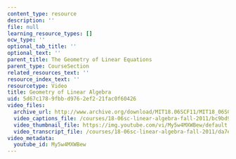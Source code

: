 ```yaml
---
content_type: resource
description: ''
file: null
learning_resource_types: []
ocw_type: ''
optional_tab_title: ''
optional_text: ''
parent_title: The Geometry of Linear Equations
parent_type: CourseSection
related_resources_text: ''
resource_index_text: ''
resourcetype: Video
title: Geometry of Linear Algebra
uid: 5d67c178-9fbb-d976-2ef2-21fac0f60426
video_files:
  archive_url: http://www.archive.org/download/MIT18.06SCF11/MIT18_06SC_110609_L2_300k.mp4
  video_captions_file: /courses/18-06sc-linear-algebra-fall-2011/bc9bd9faef505b8e830a29ac7034ef92_My5w4MXWBew.vtt
  video_thumbnail_file: https://img.youtube.com/vi/My5w4MXWBew/default.jpg
  video_transcript_file: /courses/18-06sc-linear-algebra-fall-2011/da7edc26bc12b2aca08bbeff1dc2f25f_My5w4MXWBew.pdf
video_metadata:
  youtube_id: My5w4MXWBew
---
```

